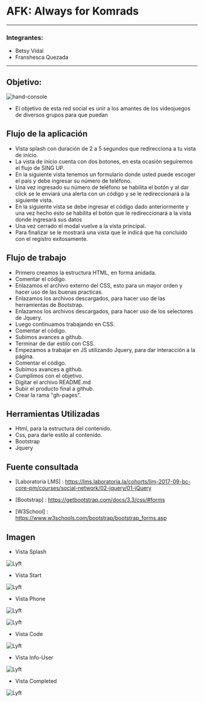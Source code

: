 # AFK: Always for Komrads
___  

### Integrantes:
- Betsy Vidal
- Franshesca Quezada

___  

## Objetivo:  

![hand-console](../assets/images/hand-console.png)

- El objetivo de esta red social es unir a los amantes de los videojuegos de diversos grupos para que puedan

## Flujo de la aplicación

- Vista splash con duración de 2 a 5 segundos que redirecciona a tu vista de inicio. 
- La vista de inicio cuenta con dos botones, en esta ocasión seguiremos el flujo de SING UP.  
- En la siguiente vista tenemos un formulario donde usted puede escoger el país y debe ingresar su número de teléfono.
- Una vez ingresado su número de teléfono se habilita el botón y al dar click se le enviará una alerta con un código y se le redireccionará a la siguiente vista. 
- En la siguiente vista se debe ingresar el código dado anteriormente y una vez hecho esto se habilita el botón que le redireccionará a la vista donde ingresará sus datos
- Una vez cerrado el modal vuelve a la vista principal.
- Para finalizar se le mostrará una vista que le indicá que ha concluido con el registro exitosamente. 

## Flujo de trabajo

- Primero creamos la estructura HTML, en forma anidada.
- Comentar el código.
- Enlazamos el archivo externo del CSS, esto para un mayor orden y hacer uso de las buenas practicas.
- Enlazamos los archivos descargados, para hacer uso de las herramientas de Bootstrap.
- Enlazamos los archivos descargados, para hacer uso de los selectores de Jquery.
- Luego continuamos trabajando en CSS.
- Comentar el código.
- Subimos avances a github.
- Terminar de dar estilo con CSS.
- Empezamos a trabajar en JS utilizando Jquery, para dar interacción a la página.
- Comentar el código.
- Subimos avances a github.
- Cumplimos con el objetivo.
- Digitar el archivo README.md
- Subir el producto final a github.
- Crear la rama "gh-pages".

## Herramientas Utilizadas

- Html, para la estructura del contenido.
- Css, para darle estilo al contenido.
- Bootstrap
- Jquery

## Fuente consultada

- [Laboratoria LMS] : https://lms.laboratoria.la/cohorts/lim-2017-09-bc-core-pm/courses/social-network/02-jquery/01-jQuery

- [Bootstrap] : https://getbootstrap.com/docs/3.3/css/#forms

- [W3School] : https://www.w3schools.com/bootstrap/bootstrap_forms.asp

## Imagen 

- Vista Splash

![Lyft](assets/images/readme/splash.png)

- Vista Start

![Lyft](assets/images/readme/start.png)

- Vista Phone

![Lyft](assets/images/readme/phone.png)

![Lyft](assets/images/readme/phone1.png)

- Vista Code

![Lyft](assets/images/readme/code.png)

- Vista Info-User

![Lyft](assets/images/readme/info-user.png)

- Vista Completed 

![Lyft](assets/images/readme/completed.png)

